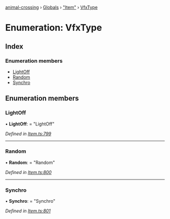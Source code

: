 [animal-crossing](../README.md) › [Globals](../globals.md) › ["Item"](../modules/_item_.md) › [VfxType](_item_.vfxtype.md)

# Enumeration: VfxType

## Index

### Enumeration members

* [LightOff](_item_.vfxtype.md#lightoff)
* [Random](_item_.vfxtype.md#random)
* [Synchro](_item_.vfxtype.md#synchro)

## Enumeration members

###  LightOff

• **LightOff**: = "LightOff"

*Defined in [Item.ts:799](https://github.com/Norviah/animal-crossing/blob/ba83c61/module/types/Item.ts#L799)*

___

###  Random

• **Random**: = "Random"

*Defined in [Item.ts:800](https://github.com/Norviah/animal-crossing/blob/ba83c61/module/types/Item.ts#L800)*

___

###  Synchro

• **Synchro**: = "Synchro"

*Defined in [Item.ts:801](https://github.com/Norviah/animal-crossing/blob/ba83c61/module/types/Item.ts#L801)*
